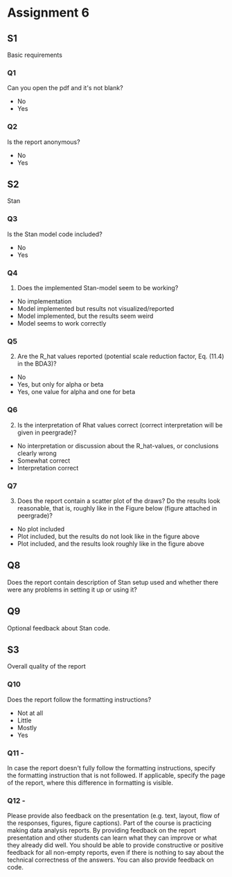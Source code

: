 # Assignment 6

## S1

Basic requirements

### Q1 

Can you open the pdf and it's not blank?

- No
- Yes

### Q2 

Is the report anonymous?

- No
- Yes

## S2

Stan

### Q3 

Is the Stan model code included?

- No
- Yes

### Q4 

1. Does the implemented Stan-model seem to be working?

- No implementation
- Model implemented but results not visualized/reported
- Model implemented, but the results seem weird
- Model seems to work correctly

### Q5 

2. Are the R_hat values reported (potential scale reduction factor, Eq. (11.4) in the BDA3)?

- No
- Yes, but only for alpha or beta
- Yes, one value for alpha and one for beta

### Q6 

2. Is the interpretation of Rhat values correct (correct interpretation will be given in peergrade)?

- No interpretation or discussion about the R_hat-values, or conclusions clearly wrong
- Somewhat correct
- Interpretation correct

### Q7

3. Does the report contain a scatter plot of the draws? Do the results look reasonable, that is, roughly like in the Figure below (figure attached in peergrade)?

- No plot included
- Plot included, but the results do not look like in the figure above
- Plot included, and the results look roughly like in the figure above

## Q8

Does the report contain description of Stan setup used and whether there were any problems in setting it up or using it?

## Q9

Optional feedback about Stan code.

## S3

Overall quality of the report

### Q10

Does the report follow the formatting instructions?

- Not at all
- Little
- Mostly
- Yes

### Q11 -

In case the report doesn't fully follow the formatting instructions, specify the formatting instruction that is not followed. If applicable, specify the page of the report, where this difference in formatting is visible.

### Q12 -

Please provide also feedback on the presentation (e.g. text, layout, flow of the responses, figures, figure captions). Part of the course is practicing making data analysis reports. By providing feedback on the report presentation and other students can learn what they can improve or what they already did well. You should be able to provide constructive or positive feedback for all non-empty reports, even if there is nothing to say about the technical correctness of the answers. You can also provide feedback on code.
